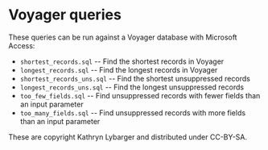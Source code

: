 Voyager queries
===============

These queries can be run against a Voyager database with Microsoft Access:

* `shortest_records.sql` -- Find the shortest records in Voyager
* `longest_records.sql` -- Find the longest records in Voyager
* `shortest_records_uns.sql` -- Find the shortest unsuppressed records
* `longest_records_uns.sql` -- Find the longest unsuppressed records
* `too_few_fields.sql` -- Find unsuppressed records with fewer fields than an input parameter
* `too_many_fields.sql` -- Find unsuppressed records with more fields than an input parameter

These are copyright Kathryn Lybarger and distributed under CC-BY-SA.

